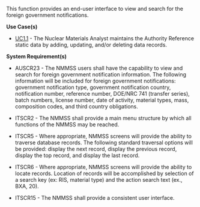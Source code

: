 This function provides an end-user interface to view and search for the foreign government notifications.

**Use Case(s)**

-  <a href="https://dev.azure.com/Link-Technologies/NMMSS%20Requirements/_workitems/edit/10/" target="_blank">UC1.1</a> - The Nuclear Materials Analyst maintains the Authority Reference static data by adding, updating, and/or deleting data records.

**System Requirement(s)**

- AUSCR23 - The NMMSS users shall have the capability to view and search for foreign government notification information. The following information will be included for foreign government notifications: government notification type, government notification country, notification number, reference number, DOE/NRC 741 (transfer series), batch numbers, license number, date of activity, material types, mass, composition codes, and third country obligations.

- ITSCR2 - The NMMSS shall provide a main menu structure by which all functions of the NMMSS may be reached.

- ITSCR5 - Where appropriate, NMMSS screens will provide the ability to traverse database records. The following standard traversal options will be provided: display the next record, display the previous record, display the top record, and display the last record.

- ITSCR6 - Where appropriate, NMMSS screens will provide the ability to locate records. Location of records will be accomplished by selection of a search key (ex: RIS, material type) and the action search text (ex., BXA, 20).

- ITSCR15 - The NMMSS shall provide a consistent user interface.